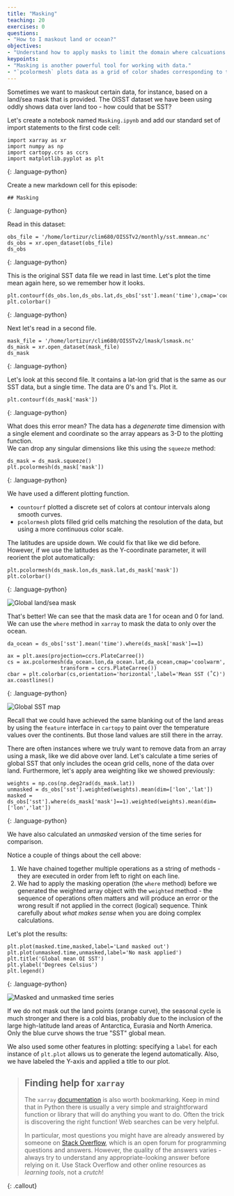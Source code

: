 ```yaml
---
title: "Masking"
teaching: 20
exercises: 0
questions:
- "How to I maskout land or ocean?"
objectives:
- "Understand how to apply masks to limit the domain where calcuations or plotting occurs."
keypoints:
- "Masking is another powerful tool for working with data."
- "`pcolormesh` plots data as a grid of color shades corresponding to the data's grid"
---
```


Sometimes we want to maskout certain data, for instance, based on a land/sea mask that is provided. 
The OISST dataset we have been using oddly shows data over land too - how could that be SST?

Let's create a notebook named `Masking.ipynb` and add our standard set of import statements to the first code cell:

~~~
import xarray as xr
import numpy as np
import cartopy.crs as ccrs
import matplotlib.pyplot as plt
~~~
{: .language-python}

Create a new markdown cell for this episode:

~~~
## Masking
~~~
{: .language-python}

Read in this dataset:

~~~
obs_file = '/home/lortizur/clim680/OISSTv2/monthly/sst.mnmean.nc'
ds_obs = xr.open_dataset(obs_file)
ds_obs
~~~
{: .language-python}

This is the original SST data file we read in last time. Let's plot the time mean again here, so we remember how it looks.

~~~
plt.contourf(ds_obs.lon,ds_obs.lat,ds_obs['sst'].mean('time'),cmap='coolwarm')
plt.colorbar()
~~~
{: .language-python}

Next let's read in a second file.

~~~
mask_file = '/home/lortizur/clim680/OISSTv2/lmask/lsmask.nc'
ds_mask = xr.open_dataset(mask_file)
ds_mask
~~~
{: .language-python}

Let's look at this second file.  It contains a lat-lon grid that is the same as our SST data, but a single time.  The data are 0's and 1's.  Plot it.

~~~
plt.contourf(ds_mask['mask'])
~~~
{: .language-python}

What does this error mean? 
The data has a *degenerate* time dimension with a single element and coordinate so the array appears as 3-D to the plotting function.  
We can drop any singular dimensions like this using the `squeeze` method:

~~~
ds_mask = ds_mask.squeeze()
plt.pcolormesh(ds_mask['mask'])
~~~
{: .language-python}

We have used a different plotting function.
* `countourf` plotted a discrete set of colors at contour intervals along smooth curves.
* `pcolormesh` plots filled grid cells matching the resolution of the data, but using a more continuous color scale.

The latitudes are upside down.  We could fix that like we did before. However, if we use the latitudes as the Y-coordinate parameter, it will reorient the plot automatically:

~~~
plt.pcolormesh(ds_mask.lon,ds_mask.lat,ds_mask['mask'])
plt.colorbar()
~~~
{: .language-python}

![Global land/sea mask](../fig/global_mask.jpg)

That's better! We can see that the mask data are 1 for ocean and 0 for land. 
We can use the `where` method in `xarray` to mask the data to only over the ocean.

~~~
da_ocean = ds_obs['sst'].mean('time').where(ds_mask['mask']==1)

ax = plt.axes(projection=ccrs.PlateCarree())
cs = ax.pcolormesh(da_ocean.lon,da_ocean.lat,da_ocean,cmap='coolwarm',
                 transform = ccrs.PlateCarree())
cbar = plt.colorbar(cs,orientation='horizontal',label='Mean SST (˚C)') 
ax.coastlines() 
~~~
{: .language-python}

![Global SST map](../fig/SST_masked.jpg)

Recall that we could have achieved the same blanking out of the land areas by using the `feature` 
interface in `cartopy` to paint over the temperature values over the continents. 
But those land values are still there in the array.

There are often instances where we truly want to remove data from an array using a mask, like we did above over land. 
Let's calculate a time series of global SST that only includes the ocean grid cells, none of the data over land.
Furthermore, let's apply area weighting like we showed previously:

~~~
weights = np.cos(np.deg2rad(ds_mask.lat))
unmasked = ds_obs['sst'].weighted(weights).mean(dim=['lon','lat'])
masked = ds_obs['sst'].where(ds_mask['mask']==1).weighted(weights).mean(dim=['lon','lat'])
~~~
{: .language-python}

We have also calculated an _unmasked_ version of the time series for comparison. 

Notice a couple of things about the cell above:
1. We have chained together multiple operations as a string of methods - they are executed in order from left to right on each line.
2. We had to apply the masking operation (the `where` method) before we generated the 
weighted array object with the `weighted` method - the sequence of operations often matters and
will produce an error or the wrong result if not applied in the correct (logical) sequence. 
Think carefully about *what makes sense* when you are doing complex calculations.

Let's plot the results:

~~~
plt.plot(masked.time,masked,label='Land masked out')
plt.plot(unmasked.time,unmasked,label='No mask applied')
plt.title('Global mean OI SST')
plt.ylabel('Degrees Celsius')
plt.legend()
~~~
{: .language-python}

![Masked and unmasked time series](../fig/Masked_time_series.jpg)

If we do not mask out the land points (orange curve), the seasonal cycle is much stronger and there is a cold bias, 
probably due to the inclusion of the large high-latitude land areas of Antarctica, Eurasia and North America.
Only the blue curve shows the true "SST" global mean.

We also used some other features in plotting: specifying a `label` for each instance of `plt.plot` allows us
to generate the legend automatically. Also, we have labeled the Y-axis and applied a title to our plot.

> ## Finding help for `xarray`
>
> The `xarray` [documentation](http://xarray.pydata.org/en/stable/api.html) is also worth bookmarking. 
> Keep in mind that in Python there is usually a very simple and straightforward function or library 
> that will do anything you want to do.
> Often the trick is discovering the right function!
> Web searches can be very helpful. 
>
> In particular, most questions you might have are already answered by someone on 
> [Stack Overflow](https://stackoverflow.com), which is an open forum for programming questions and answers. 
> However, the quality of the answers varies - always try to understand any appropriate-looking answer before relying on it. 
> Use Stack Overflow and other online resources as *learning tools*, not a *crutch*!
>
{: .callout}
